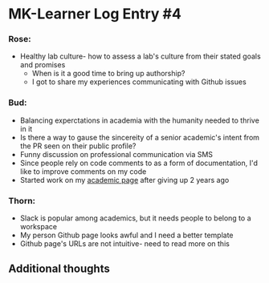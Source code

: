 # MK-Learner Log Entry #4

### Rose:
- Healthy lab culture- how to assess a lab's culture from their stated goals and promises
  - When is it a good time to bring up authorship?
  - I got to share my experiences communicating with Github issues

### Bud: 
- Balancing experctations in academia with the humanity needed to thrive in it
- Is there a way to gause the sincereity of a senior academic's intent from the PR seen on their public profile?
- Funny discussion on professional communication via SMS
- Since people rely on code comments to as a form of documentation, I'd like to improve comments on my code
- Started work on my [academic page](https://meghavarshini.github.io/academicpages.github.io/) after giving up 2 years ago

### Thorn: 
- Slack is popular among academics, but it needs people to belong to a workspace
-  My person Github page looks awful and I need a better template
-  Github page's URLs are not intuitive- need to read more on this

## Additional thoughts
